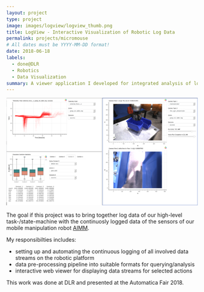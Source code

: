 ```yaml
---
layout: project
type: project
image: images/logview/logview_thumb.png
title: LogView - Interactive Visualization of Robotic Log Data 
permalink: projects/micromouse
# All dates must be YYYY-MM-DD format!
date: 2018-06-18
labels:
  - done@DLR
  - Robotics
  - Data Visualization
summary: A viewer application I developed for integrated analysis of logged task-execution data with logged sensor data for our mobile manipulation platform.
---
```


<a href="https://raw.githubusercontent.com/SebastianRiedel/sebastianriedel.github.io/master/images/logview/logview.png" class="ui medium image">
  <img src="../images/logview/logview.png">
</a>

The goal if this project was to bring together log data of our high-level task-/state-machine with the continuosly logged data of the sensors of our mobile manipulation robot [AIMM](https://www.dlr.de/rm/en/desktopdefault.aspx/tabid-11409/#gallery/29194).

My responsibilties includes:
- setting up and automating the continuous logging of all involved data streams on the robotic platform
- data pre-processing pipeline into suitable formats for querying/analysis
- interactive web viewer for displaying data streams for selected actions

This work was done at DLR and presented at the Automatica Fair 2018.

